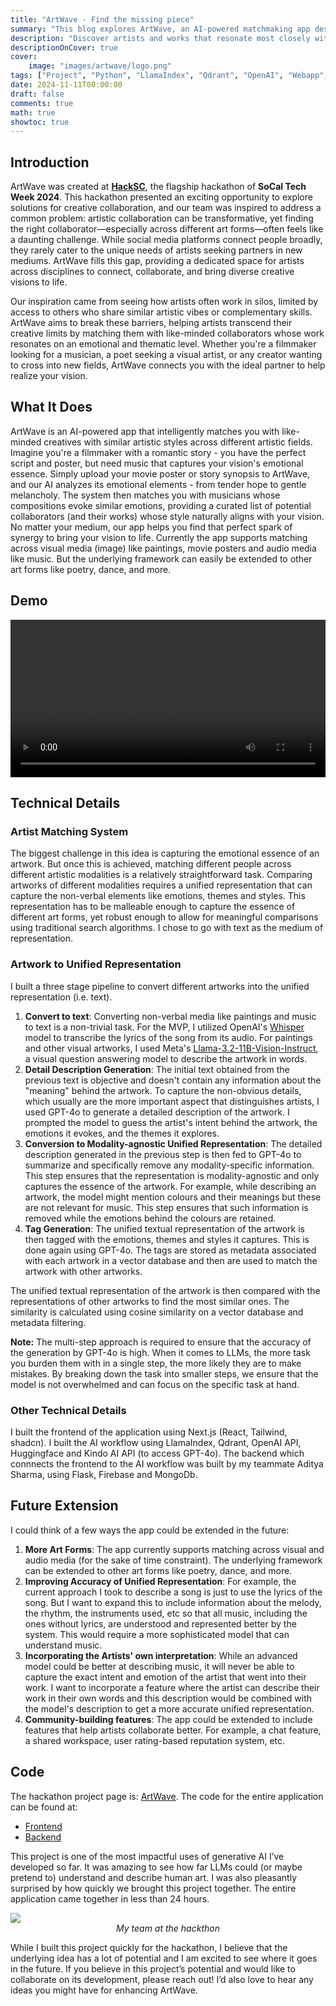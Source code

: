 ```yaml
---
title: "ArtWave - Find the missing piece"
summary: "This blog explores ArtWave, an AI-powered matchmaking app designed to connect artists across diverse fields by analyzing the emotional and thematic essence of their work."
description: "Discover artists and works that resonate most closely with yours"
descriptionOnCover: true
cover:
    image: "images/artwave/logo.png"
tags: ["Project", "Python", "LlamaIndex", "Qdrant", "OpenAI", "Webapp", "GenAI", "Flask"]
date: 2024-11-11T00:00:00
draft: false
comments: true
math: true
showtoc: true
---
```


## Introduction 

ArtWave was created at [**HackSC**](https://socal-tech-week-2024.devpost.com/), the flagship hackathon of **SoCal Tech Week 2024**. This hackathon presented an exciting opportunity to explore solutions for creative collaboration, and our team was inspired to address a common problem: artistic collaboration can be transformative, yet finding the right collaborator—especially across different art forms—often feels like a daunting challenge. While social media platforms connect people broadly, they rarely cater to the unique needs of artists seeking partners in new mediums. ArtWave fills this gap, providing a dedicated space for artists across disciplines to connect, collaborate, and bring diverse creative visions to life.

Our inspiration came from seeing how artists often work in silos, limited by access to others who share similar artistic vibes or complementary skills. ArtWave aims to break these barriers, helping artists transcend their creative limits by matching them with like-minded collaborators whose work resonates on an emotional and thematic level. Whether you're a filmmaker looking for a musician, a poet seeking a visual artist, or any creator wanting to cross into new fields, ArtWave connects you with the ideal partner to help realize your vision.

## What It Does

ArtWave is an AI-powered app that intelligently matches you with like-minded creatives with similar artistic styles across different artistic fields.  Imagine you're a filmmaker with a romantic story - you have the perfect script and poster, but need music that captures your vision's emotional essence. Simply upload your movie poster or story synopsis to ArtWave, and our AI analyzes its emotional elements - from tender hope to gentle melancholy. The system then matches you with musicians whose compositions evoke similar emotions, providing a curated list of potential collaborators (and their works) whose style naturally aligns with your vision. No matter your medium, our app helps you find that perfect spark of synergy to bring your vision to life. Currently the app supports matching across visual media (image) like paintings, movie posters and audio media like music. But the underlying framework can easily be extended to other art forms like poetry, dance, and more.

## Demo
<video width=100% controls>
    <source src="/vids/artwave/Demo.mp4" type="video/mp4">
    Your browser does not support the video tag.  
</video>

## Technical Details

### Artist Matching System
The biggest challenge in this idea is capturing the emotional essence of an artwork. But once this is achieved, matching different people across different artistic modalities is a relatively straightforward task. Comparing artworks of different modalities requires a unified representation that can capture the non-verbal elements like emotions, themes and styles. This representation has to be malleable enough to capture the essence of different art forms, yet robust enough to allow for meaningful comparisons using traditional search algorithms. I chose to go with text as the medium of representation.

### Artwork to Unified Representation
I built a three stage pipeline to convert different artworks into the unified representation (i.e. text). 
1. **Convert to text**: Converting non-verbal media like paintings and music to text is a non-trivial task. For the MVP, I utilized OpenAI's [Whisper](https://huggingface.co/openai/whisper-large-v3-turbo) model to transcribe the lyrics of the song from its audio. For paintings and other visual artworks, I used Meta's [Llama-3.2-11B-Vision-Instruct](https://huggingface.co/meta-llama/Llama-3.2-11B-Vision-Instruct), a visual question answering model to describe the artwork in words.
2. **Detail Description Generation**: The initial text obtained from the previous text is objective and doesn't contain any information about the "meaning" behind the artwork. To capture the non-obvious details, which usually are the more important aspect that distinguishes artists, I used GPT-4o to generate a detailed description of the artwork. I prompted the model to guess the artist's intent behind the artwork, the emotions it evokes, and the themes it explores.
3. **Conversion to Modality-agnostic Unified Representation**: The detailed description generated in the previous step is then fed to GPT-4o to summarize and specifically remove any modality-specific information. This step ensures that the representation is modality-agnostic and only captures the essence of the artwork. For example, while describing an artwork, the model might mention colours and their meanings but these are not relevant for music. This step ensures that such information is removed while the emotions behind the colours are retained.
4. **Tag Generation**: The unified textual representation of the artwork is then tagged with the emotions, themes and styles it captures. This is done again using GPT-4o. The tags are stored as metadata associated with each artwork in a vector database and then are used to match the artwork with other artworks.

The unified textual representation of the artwork is then compared with the representations of other artworks to find the most similar ones. The similarity is calculated using cosine similarity on a vector database and metadata filtering.

**Note:** The multi-step approach is required to ensure that the accuracy of the generation by GPT-4o is high. When it comes to LLMs, the more task you burden them with in a single step, the more likely they are to make mistakes. By breaking down the task into smaller steps, we ensure that the model is not overwhelmed and can focus on the specific task at hand.

### Other Technical Details

I built the frontend of the application using Next.js (React, Tailwind, shadcn). I built the AI workflow using LlamaIndex, Qdrant, OpenAI API, Huggingface and Kindo AI API (to access GPT-4o). The backend which connnects the frontend to the AI workflow was built by my teammate Aditya Sharma, using Flask, Firebase and MongoDb. 

## Future Extension
I could think of a few ways the app could be extended in the future:
1. **More Art Forms**: The app currently supports matching across visual and audio media (for the sake of time constraint). The underlying framework can be extended to other art forms like poetry, dance, and more.
2. **Improving Accuracy of Unified Representation**: For example, the current approach I took to describe a song is just to use the lyrics of the song. But I want to expand this to include information about the melody, the rhythm, the instruments used, etc so that all music, including the ones without lyrics, are understood and represented better by the system. This would require a more sophisticated model that can understand music. 
3. **Incorporating the Artists' own interpretation**: While an advanced model could be better at describing music, it will never be able to capture the exact intent and emotion of the artist that went into their work. I want to incorporate a feature where the artist can describe their work in their own words and this description would be combined with the model's description to get a more accurate unified representation.
4. **Community-building features**: The app could be extended to include features that help artists collaborate better. For example, a chat feature, a shared workspace, user rating-based reputation system, etc.

## Code
The hackathon project page is: [ArtWave](https://devpost.com/software/artwave).
The code for the entire application can be found at:
- [Frontend](https://github.com/Mystic-Slice/artwave-frontend)
- [Backend](https://github.com/Mystic-Slice/artwave-backend)

This project is one of the most impactful uses of generative AI I’ve developed so far. It was amazing to see how far LLMs could (or maybe pretend to) understand and describe human art. I was also pleasantly surprised by how quickly we brought this project together. The entire application came together in less than 24 hours.

<div style="display: block; width: 100%; justify-items: center;">
<img src="/images/artwave/team_pic.jpg" style="display: block;margin: auto;"/><em>My team at the hackthon</em>
</div>

While I built this project quickly for the hackathon, I believe that the underlying idea has a lot of potential and I am excited to see where it goes in the future. If you believe in this project’s potential and would like to collaborate on its development, please reach out! I’d also love to hear any ideas you might have for enhancing ArtWave.